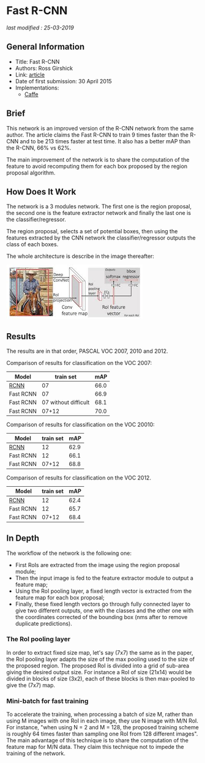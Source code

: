# Fast R-CNN

_last modified : 25-03-2019_

## General Information

- Title: Fast R-CNN 
- Authors: Ross Girshick
- Link: [article](https://arxiv.org/pdf/1504.08083.pdf)
- Date of first submission:  30 April 2015
- Implementations:
    - [Caffe](https://github.com/rbgirshick/fast-rcnn)

## Brief

This network is an improved version of the R-CNN network from the same author. The article claims the Fast R-CNN to train 9 times faster than the R-CNN and to be 213 times faster at test time. It also has a better mAP than the R-CNN, 66% vs 62%.

The main improvement of the network is to share the computation of the feature to avoid recomputing them for each box proposed by the region proposal algorithm.

## How Does It Work

The network is a 3 modules network. The first one is the region proposal, the second one is the feature extractor network and finally the last one is the classifier/regressor.

The region proposal, selects a set of potential boxes, then using the features extracted by the CNN network the classifier/regressor outputs the class of each boxes.

The whole architecture is describe in the image thereafter:

![Fast RCNN Network](https://raw.githubusercontent.com/D3lt4lph4/papers/master/docs/images/imagedetection/fastrcnn/fast_rcnn_network.jpeg "Fast RCNN Network")

## Results

The results are in that order, PASCAL VOC 2007, 2010 and 2012.

Comparison of results for classification on the VOC 2007:

| Model | train set | mAP |
|-------|-----------|-----|
| [RCNN](https://arxiv.org/abs/1311.2524) | 07 | 66.0 |
| Fast RCNN | 07 | 66.9 |
| Fast RCNN | 07 without difficult | 68.1 |
| Fast RCNN | 07+12 | 70.0 |

Comparison of results for classification on the VOC 20010:

| Model | train set | mAP |
|-------|-----------|-----|
| [RCNN](https://arxiv.org/abs/1311.2524) | 12 | 62.9 |
| Fast RCNN | 12 | 66.1 |
| Fast RCNN | 07+12 | 68.8 |

Comparison of results for classification on the VOC 2012.

| Model | train set | mAP |
|-------|-----------|-----|
| [RCNN](https://arxiv.org/abs/1311.2524) | 12 | 62.4 |
| Fast RCNN | 12 | 65.7 |
| Fast RCNN | 07+12 | 68.4 |

## In Depth

The workflow of the network is the following one:

- First RoIs are extracted from the image using the region proposal module;
- Then the input image is fed to the feature extractor module to output a feature map;
- Using the RoI pooling layer, a fixed length vector is extracted from the feature map for each box proposal;
- Finally, these fixed length vectors go through fully connected layer to give two different outputs, one with the classes and the other one with the coordinates corrected of the bounding box (nms after to remove duplicate predictions).

### The RoI pooling layer

In order to extract fixed size map, let's say (7x7) the same as in the paper, the RoI pooling layer adapts the size of the max pooling used to the size of the proposed region.
The proposed RoI is divided into a grid of sub-area giving the desired output size. For instance a RoI of size (21x14) would be divided in blocks of size (3x2), each of these blocks is then max-pooled to give the (7x7) map.

### Mini-batch for fast training

To accelerate the training, when processing a batch of size M, rather than using M images with one RoI in each image, they use N image with M/N RoI. For instance, "when using N = 2 and M = 128, the proposed training scheme is roughly 64 times faster than sampling one RoI from 128 different images". The main advantage of this technique is to share the computation of the feature map for M/N data. They claim this technique not to impede the training of the network.
